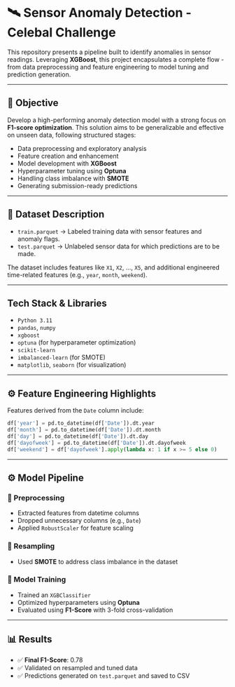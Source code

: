 # 🛰️ Sensor Anomaly Detection - Celebal Challenge

This repository presents a pipeline built to identify anomalies in sensor readings. Leveraging **XGBoost**, this project encapsulates a complete flow - from data preprocessing and feature engineering to model tuning and prediction generation.

---

## 🚀 Objective

Develop a high-performing anomaly detection model with a strong focus on **F1-score optimization**. This solution aims to be generalizable and effective on unseen data, following structured stages:

-  Data preprocessing and exploratory analysis  
-  Feature creation and enhancement  
-  Model development with **XGBoost**  
-  Hyperparameter tuning using **Optuna**  
-  Handling class imbalance with **SMOTE**  
-  Generating submission-ready predictions  

---

## 📂 Dataset Description

- `train.parquet` → Labeled training data with sensor features and anomaly flags.  
- `test.parquet` → Unlabeled sensor data for which predictions are to be made.

The dataset includes features like `X1`, `X2`, ..., `X5`, and additional engineered time-related features (e.g., `year`, `month`, `weekend`).

---

##  Tech Stack & Libraries

- `Python 3.11`
- `pandas`, `numpy`
- `xgboost`
- `optuna` (for hyperparameter optimization)
- `scikit-learn`
- `imbalanced-learn` (for SMOTE)
- `matplotlib`, `seaborn` (for visualization)

---

## ⚙️ Feature Engineering Highlights

Features derived from the `Date` column include:

```python
df['year'] = pd.to_datetime(df['Date']).dt.year
df['month'] = pd.to_datetime(df['Date']).dt.month
df['day'] = pd.to_datetime(df['Date']).dt.day
df['dayofweek'] = pd.to_datetime(df['Date']).dt.dayofweek
df['weekend'] = df['dayofweek'].apply(lambda x: 1 if x >= 5 else 0)
```

---

## ⚙️ Model Pipeline

### 🔄 Preprocessing
- Extracted features from datetime columns  
- Dropped unnecessary columns (e.g., `Date`)  
- Applied `RobustScaler` for feature scaling  

### 🧬 Resampling
- Used **SMOTE** to address class imbalance in the dataset  

### 🧠 Model Training
- Trained an `XGBClassifier`  
- Optimized hyperparameters using **Optuna**  
- Evaluated using **F1-Score** with 3-fold cross-validation  

---

## 📊 Results

- ✅ **Final F1-Score**: 0.78 
- ✅ Validated on resampled and tuned data  
- ✅ Predictions generated on `test.parquet` and saved to CSV  

